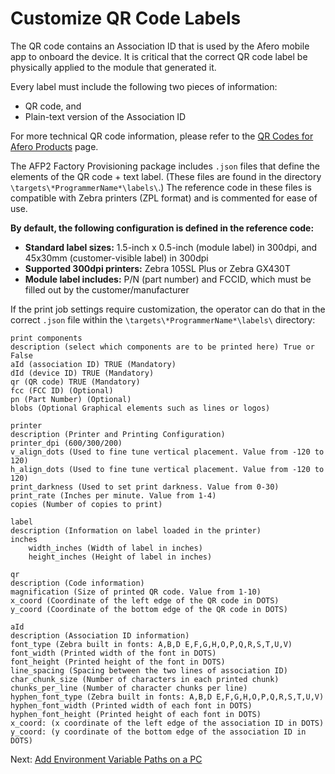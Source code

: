 # Customize QR Code Labels

The QR code contains an Association ID that is used by the Afero mobile app to onboard the device. It is critical that the correct QR code label be physically applied to the module that generated it.



Every label must include the following two pieces of information:

- QR code, and
- Plain-text version of the Association ID

For more technical QR code information, please refer to the [QR Codes for Afero Products](../QRCodes) page.

The AFP2 Factory Provisioning package includes `.json` files that define the elements of the QR code + text label. (These files are found in the directory `\targets\*ProgrammerName*\labels\`.) The reference code in these files is compatible with Zebra printers (ZPL format) and is commented for ease of use.

**By default, the following configuration is defined in the reference code:**

- **Standard label sizes:** 1.5-inch x 0.5-inch (module label) in 300dpi, and 45x30mm (customer-visible label) in 300dpi
- **Supported 300dpi printers:** Zebra 105SL Plus or Zebra GX430T
- **Module label includes:** P/N (part number) and FCCID, which must be filled out by the customer/manufacturer

If the print job settings require customization, the operator can do that in the correct `.json` file within the `\targets\*ProgrammerName*\labels\` directory:

```
print components
description (select which components are to be printed here) True or False
aId (association ID) TRUE (Mandatory)
dId (device ID) TRUE (Mandatory)
qr (QR code) TRUE (Mandatory)
fcc (FCC ID) (Optional)
pn (Part Number) (Optional)
blobs (Optional Graphical elements such as lines or logos)

printer
description (Printer and Printing Configuration)
printer_dpi (600/300/200)
v_align_dots (Used to fine tune vertical placement. Value from -120 to 120)
h_align_dots (Used to fine tune vertical placement. Value from -120 to 120)
print_darkness (Used to set print darkness. Value from 0-30)
print_rate (Inches per minute. Value from 1-4)
copies (Number of copies to print)

label
description (Information on label loaded in the printer)
inches
    width_inches (Width of label in inches)
    height_inches (Height of label in inches)

qr
description (Code information)
magnification (Size of printed QR code. Value from 1-10)
x_coord (Coordinate of the left edge of the QR code in DOTS)
y_coord (Coordinate of the bottom edge of the QR code in DOTS)

aId
description (Association ID information)
font_type (Zebra built in fonts: A,B,D E,F,G,H,O,P,Q,R,S,T,U,V)
font_width (Printed width of the font in DOTS)
font_height (Printed height of the font in DOTS)
line_spacing (Spacing between the two lines of association ID)
char_chunk_size (Number of characters in each printed chunk)
chunks_per_line (Number of character chunks per line)
hyphen_font_type (Zebra built in fonts: A,B,D E,F,G,H,O,P,Q,R,S,T,U,V)
hyphen_font_width (Printed width of each font in DOTS)
hyphen_font_height (Printed height of each font in DOTS)
x_coord: (x coordinate of the left edge of the association ID in DOTS)
y_coord: (y coordinate of the bottom edge of the association ID in DOTS)
```

 Next: [Add Environment Variable Paths on a PC](../AddPath)